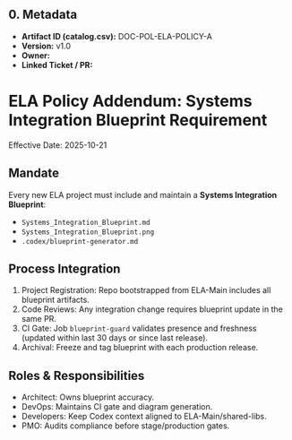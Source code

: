 ## 0. Metadata
- **Artifact ID (catalog.csv):** DOC-POL-ELA-POLICY-A
- **Version:** v1.0
- **Owner:** 
- **Linked Ticket / PR:** 

# ELA Policy Addendum: Systems Integration Blueprint Requirement

Effective Date: 2025-10-21

## Mandate
Every new ELA project must include and maintain a **Systems Integration Blueprint**:
- `Systems_Integration_Blueprint.md`
- `Systems_Integration_Blueprint.png`
- `.codex/blueprint-generator.md`

## Process Integration
1. Project Registration: Repo bootstrapped from ELA-Main includes all blueprint artifacts.
2. Code Reviews: Any integration change requires blueprint update in the same PR.
3. CI Gate: Job `blueprint-guard` validates presence and freshness (updated within last 30 days or since last release).
4. Archival: Freeze and tag blueprint with each production release.

## Roles & Responsibilities
- Architect: Owns blueprint accuracy.
- DevOps: Maintains CI gate and diagram generation.
- Developers: Keep Codex context aligned to ELA-Main/shared-libs.
- PMO: Audits compliance before stage/production gates.
